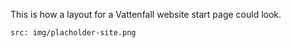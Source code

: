 This is how a layout for a Vattenfall website start page could look.

```image
src: img/placholder-site.png
```
